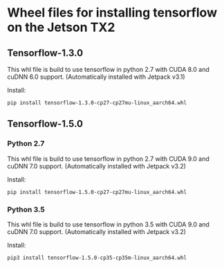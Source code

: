 # Wheel files for installing tensorflow on the Jetson TX2

## Tensorflow-1.3.0
This whl file is build to use tensorflow in python 2.7 with CUDA 8.0 and cuDNN 6.0 support. (Automatically installed with Jetpack v3.1)

Install:
```
pip install tensorflow-1.3.0-cp27-cp27mu-linux_aarch64.whl
```

## Tensorflow-1.5.0
### Python 2.7
This whl file is build to use tensorflow in python 2.7 with CUDA 9.0 and cuDNN 7.0 support. (Automatically installed with Jetpack v3.2)

Install:
```
pip install tensorflow-1.5.0-cp27-cp27mu-linux_aarch64.whl
```

### Python 3.5
This whl file is build to use tensorflow in python 3.5 with CUDA 9.0 and cuDNN 7.0 support. (Automatically installed with Jetpack v3.2)

Install:
```
pip3 install tensorflow-1.5.0-cp35-cp35m-linux_aarch64.whl
```
